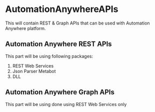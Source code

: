 # AutomationAnywhereAPIs
This will contain REST &amp; Graph APIs that can be used with Automation Anywhere platform.

## Automation Anywhere REST APIs
This part will be using following packages:
1. REST Web Services
2. Json Parser Metabot
3. DLL

## Automation Anywhere Graph APIs
This part will be using done using REST Web Services only
